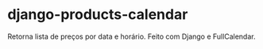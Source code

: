 # django-products-calendar
Retorna lista de preços por data e horário. Feito com Django e FullCalendar.

